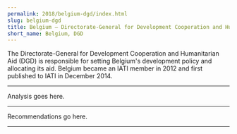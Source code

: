 ```yaml
---
permalink: 2018/belgium-dgd/index.html
slug: belgium-dgd
title: Belgium – Directorate-General for Development Cooperation and Humanitarian Aid (DGD)
short_name: Belgium, DGD
---
```


The Directorate-General for Development Cooperation and Humanitarian Aid (DGD) is responsible for setting Belgium's development policy and allocating its aid. Belgium became an IATI member in 2012 and first published to IATI in December 2014. 

---

Analysis goes here.

---

Recommendations go here.

---
